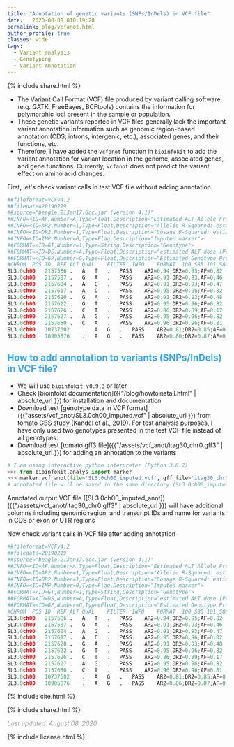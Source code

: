 ```yaml
---
title: "Annotation of genetic variants (SNPs/InDels) in VCF file"
date:   2020-08-08 010:19:20
permalink: blog/vcfanot.html
author_profile: true
classes: wide
tags:
  - Variant analysis
  - Genotyping
  - Variant Annotation
---
```


<p>
{% include  share.html %}
</p>

- The Variant Call Format (VCF) file produced by variant calling software (e.g. GATK, FreeBayes, BCFtools) contains the
  information for polymorphic loci present in the sample or population.
- These genetic variants reported in VCF files generally lack the important variant annotation information such as
  genomic region-based annotation (CDS, introns, intergenic, etc.), associated genes, and their functions, etc.
- Therefore, I have added the `vcfanot` function in `bioinfokit` to add the variant annotation for variant 
  location in the genome, associated genes, and gene functions. Currently, `vcfanot` does not predict the variant
  effect on amino acid changes.

First, let's check variant calls in test VCF file without adding annotation

```python
##fileformat=VCFv4.2																																																																																																																																																																																																																																																																																																																																										
##filedate=20190219																																																																																																																																																																																																																																																																																																																																										
##source="beagle.21Jan17.6cc.jar (version 4.1)"																																																																																																																																																																																																																																																																																																																																										
##INFO=<ID=AF,Number=A,Type=Float,Description="Estimated ALT Allele Frequencies">																																																																																																																																																																																																																																																																																																																																										
##INFO=<ID=AR2,Number=1,Type=Float,Description="Allelic R-Squared: estimated squared correlation between most probable REF dose and true REF dose">																																																																																																																																																																																																																																																																																																																																										
##INFO=<ID=DR2,Number=1,Type=Float,Description="Dosage R-Squared: estimated squared correlation between estimated REF dose [P(RA) + 2*P(RR)] and true REF dose">																																																																																																																																																																																																																																																																																																																																										
##INFO=<ID=IMP,Number=0,Type=Flag,Description="Imputed marker">																																																																																																																																																																																																																																																																																																																																										
##FORMAT=<ID=GT,Number=1,Type=String,Description="Genotype">																																																																																																																																																																																																																																																																																																																																										
##FORMAT=<ID=DS,Number=A,Type=Float,Description="estimated ALT dose [P(RA) + P(AA)]">																																																																																																																																																																																																																																																																																																																																										
##FORMAT=<ID=GP,Number=G,Type=Float,Description="Estimated Genotype Probability">																																																																																																																																																																																																																																																																																																																																										
#CHROM	POS	ID	REF	ALT	QUAL	FILTER	INFO	FORMAT	100_S85	101_S86																																																																																																																																																																																																																																																																																																																																
SL3.0ch00	2157586	.	A	T	.	PASS	AR2=0.94;DR2=0.95;AF=0.82	GT:DS:GP	1/1:1.92:0,0.07,0.93	1/1:1.98:0,0.02,0.98																																																																																																																																																																																																																																																																																																																																
SL3.0ch00	2157587	.	G	A	.	PASS	AR2=0.91;DR2=0.93;AF=0.46	GT:DS:GP	./.	0/1:0.95:0.05,0.94,0																																																																																																																																																																																																																																																																																																																																
SL3.0ch00	2157604	.	A	G	.	PASS	AR2=0.91;DR2=0.93;AF=0.47	GT:DS:GP	./.	0/1:0.96:0.04,0.95,0																																																																																																																																																																																																																																																																																																																																
SL3.0ch00	2157617	.	A	C	.	PASS	AR2=0.95;DR2=0.96;AF=0.82	GT:DS:GP	1/1:1.94:0,0.06,0.94	1/1:1.99:0,0.01,0.99																																																																																																																																																																																																																																																																																																																																
SL3.0ch00	2157620	.	G	A	.	PASS	AR2=0.91;DR2=0.93;AF=0.48	GT:DS:GP	./.	0/1:0.97:0.04,0.96,0																																																																																																																																																																																																																																																																																																																																
SL3.0ch00	2157622	.	G	T	.	PASS	AR2=0.95;DR2=0.96;AF=0.82	GT:DS:GP	1/1:1.94:0,0.06,0.94	1/1:1.99:0,0.01,0.99																																																																																																																																																																																																																																																																																																																																
SL3.0ch00	2157626	.	C	T	.	PASS	AR2=0.86;DR2=0.89;AF=0.17	GT:DS:GP	./.	0/0:0.06:0.94,0.06,0																																																																																																																																																																																																																																																																																																																																
SL3.0ch00	2157627	.	A	G	.	PASS	AR2=0.95;DR2=0.96;AF=0.82	GT:DS:GP	1/1:1.95:0,0.05,0.95	1/1:1.99:0,0.01,0.99																																																																																																																																																																																																																																																																																																																																
SL3.0ch00	2157650	.	C	A	.	PASS	AR2=0.96;DR2=0.96;AF=0.81	GT:DS:GP	1/1:1.95:0,0.05,0.95	1/1:1.99:0,0.01,0.99		
SL3.0ch00	10737602	.	A	G	.	PASS	AR2=0.81;DR2=0.85;AF=0.79	GT:DS:GP	1/1:1.92:0,0.08,0.92	1/1:2:0,0,1																																																																																																																																																																																																																																																																																																																																
SL3.0ch00	10905876	.	A	G	.	PASS	AR2=0.86;DR2=0.87;AF=0.21	GT:DS:GP	./.	0/0:0.09:0.91,0.09,0																																																																																																																																																																																																																																																																																																																																		
```

## <span style="color:#33a8ff">How to add annotation to variants (SNPs/InDels) in VCF file? </span>
- We will use `bioinfokit v0.9.3` or later
- Check [bioinfokit documentation]({{"/blog/howtoinstall.html" | absolute_url }}) for installation and documentation
- Download test [genotype data in VCF format]({{"assets/vcf_anot/SL3.0ch00_imputed.vcf" | absolute_url }}) from tomato GBS study
  (<a href="https://www.scirp.org/journal/paperinformation.aspx?paperid=93866" target="_blank">Kandel et al., 2019</a>).
  For test analysis purposes, I have only used two genotypes presented in the test VCF file instead of all genotypes.
- Download test [tomato gff3 file]({{"/assets/vcf_anot/itag30_chr0.gff3" | absolute_url }}) for adding an annotation to the variants

```python
# I am using interactive python interpreter (Python 3.8.2)
>>> from bioinfokit.analys import marker
>>> marker.vcf_anot(file='SL3.0ch00_imputed.vcf', gff_file='itag30_chr0.gff3', anot_attr='Note')
# annotated file will be saved in the same directory (SL3.0ch00_imputed_anot.vcf)
```

Annotated output VCF file ([SL3.0ch00_imputed_anot])({{"/assets/vcf_anot/itag30_chr0.gff3" | absolute_url }}) will have additional columns
including genomic region, and transcript IDs and name for variants in CDS or exon or UTR regions

Now check variant calls in VCF file after adding annotation

```python
##fileformat=VCFv4.2
##filedate=20190219
##source="beagle.21Jan17.6cc.jar (version 4.1)"
##INFO=<ID=AF,Number=A,Type=Float,Description="Estimated ALT Allele Frequencies">
##INFO=<ID=AR2,Number=1,Type=Float,Description="Allelic R-Squared: estimated squared correlation between most probable REF dose and true REF dose">
##INFO=<ID=DR2,Number=1,Type=Float,Description="Dosage R-Squared: estimated squared correlation between estimated REF dose [P(RA) + 2*P(RR)] and true REF dose">
##INFO=<ID=IMP,Number=0,Type=Flag,Description="Imputed marker">
##FORMAT=<ID=GT,Number=1,Type=String,Description="Genotype">
##FORMAT=<ID=DS,Number=A,Type=Float,Description="estimated ALT dose [P(RA) + P(AA)]">
##FORMAT=<ID=GP,Number=G,Type=Float,Description="Estimated Genotype Probability">
#CHROM	POS	ID	REF	ALT	QUAL	FILTER	INFO	FORMAT	100_S85	101_S86	genomic region	transcript ID	transcript name	strand
SL3.0ch00	2157586	.	A	T	.	PASS	AR2=0.94;DR2=0.95;AF=0.82	GT:DS:GP	1/1:1.92:0,0.07,0.93	1/1:1.98:0,0.02,0.98	Intergenic	None	None	None
SL3.0ch00	2157587	.	G	A	.	PASS	AR2=0.91;DR2=0.93;AF=0.46	GT:DS:GP	./.	0/1:0.95:0.05,0.94,0	Intergenic	None	None	None
SL3.0ch00	2157604	.	A	G	.	PASS	AR2=0.91;DR2=0.93;AF=0.47	GT:DS:GP	./.	0/1:0.96:0.04,0.95,0	Intergenic	None	None	None
SL3.0ch00	2157617	.	A	C	.	PASS	AR2=0.95;DR2=0.96;AF=0.82	GT:DS:GP	1/1:1.94:0,0.06,0.94	1/1:1.99:0,0.01,0.99	Intergenic	None	None	None
SL3.0ch00	2157620	.	G	A	.	PASS	AR2=0.91;DR2=0.93;AF=0.48	GT:DS:GP	./.	0/1:0.97:0.04,0.96,0	Intergenic	None	None	None
SL3.0ch00	2157622	.	G	T	.	PASS	AR2=0.95;DR2=0.96;AF=0.82	GT:DS:GP	1/1:1.94:0,0.06,0.94	1/1:1.99:0,0.01,0.99	Intergenic	None	None	None
SL3.0ch00	2157626	.	C	T	.	PASS	AR2=0.86;DR2=0.89;AF=0.17	GT:DS:GP	./.	0/0:0.06:0.94,0.06,0	Intergenic	None	None	None
SL3.0ch00	2157627	.	A	G	.	PASS	AR2=0.95;DR2=0.96;AF=0.82	GT:DS:GP	1/1:1.95:0,0.05,0.95	1/1:1.99:0,0.01,0.99	Intergenic	None	None	None
SL3.0ch00	2157650	.	C	A	.	PASS	AR2=0.96;DR2=0.96;AF=0.81	GT:DS:GP	1/1:1.95:0,0.05,0.95	1/1:1.99:0,0.01,0.99	Intergenic	None	None	None
SL3.0ch00	10737602	.	A	G	.	PASS	AR2=0.81;DR2=0.85;AF=0.79	GT:DS:GP	1/1:1.92:0,0.08,0.92	1/1:2:0,0,1	CDS	mRNA:Solyc00g102000.2.1	LOW QUALITY:Unknown protein (AHRD V3.3 )	+
SL3.0ch00	10905876	.	A	G	.	PASS	AR2=0.86;DR2=0.87;AF=0.21	GT:DS:GP	./.	0/0:0.09:0.91,0.09,0	CDS	mRNA:Solyc00g020540.2.1	Aminotransferase-like protein (AHRD V3.3 *-* Q6EQM2_ORYSJ)	+
```


<p>
{% include  cite.html %}
</p>

<p>
{% include  share.html %}
</p>

<span style="color:#9e9696"><i> Last updated: August 08, 2020</i> </span>

<p>
{% include  license.html %}
</p>